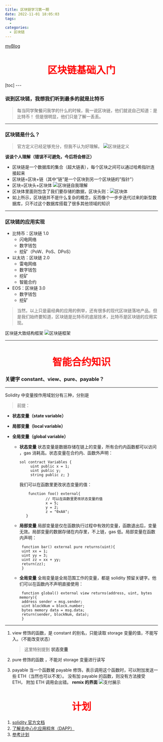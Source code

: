 ```yaml
---
title: 区块链学习第一期
date: 2022-11-01 18:05:03
tags:
  -
categories:
  - 区块链
---
```


[myBlog](https://goodflyo.github.io/)

<h1 style="font-size:32px;text-align:center;color:red">区块链基础入门</h1>
[toc]
<!-- more -->
---

### 说到区块链，我想我们听到最多的就是比特币

> 每当同学聚餐问我学的什么的时候，我一说区块链，他们就说自己知道：是比特币！
> 但是很明显，他们只是了解一丢丢。

---

### 区块链是什么？

> 官方定义已经足够充分，但我不认为好理解。
> ![区块链定义](https://gitee.com/goodflyo/cdn_gitee/raw/master/01/define.png)

**谈谈个人理解（错误不可避免，今后将会修正）**

- 区块链是一个数据库的集合（超大链表），每个区块之间可以通过哈希指针连接起来
- 区块链=区块+链（其中“链”是一个区块到另一个区块链的"指针"）
- 区块=区块头+区块体
  ![区块链自我理解](https://gitee.com/goodflyo/cdn_gitee/raw/master/01/myknow.png)
- 区块体里面则包含了我们要存储的数据，区块头则：![区块体](https://gitee.com/goodflyo/cdn_gitee/raw/master/01/body.png)
- 如上所示，区块链并不是什么复杂的概念，反而像个一步步迭代过来的新型数据库，只不过这个数据库搭载了很多其他领域的知识

---

### 区块链的应用实现

- 比特币：区块链 1.0
  - 闪电网络
  - 数字钱包
  - 挖矿（PoW、PoS、DPoS）
- 以太坊：区块链 2.0
  - 雷电网络
  - 数字钱包
  - 挖矿
  - 智能合约
- EOS：区块链 3.0
  - 数字钱包
  - 挖矿

> 当然，以上只是最经典的应用的例举，还有很多的现代区块链落地产品。但是我们始终要知道，区块链是比特币的底层技术，比特币是区块链的应用实现。

区块链大致结构框架
![区块链框架](https://gitee.com/goodflyo/cdn_gitee/raw/master/01/fabric.jpg)

---

<h1 style="font-size:32px;text-align:center;color:red">智能合约知识</h1>

### 关键字 constant、view、pure、payable？

---

Solidity 中变量按作用域划分有三种，分别是

> 前提：

- **状态变量（state variable）**
- **局部变量（local variable）**
- **全局变量（global variable）**

  - **状态变量**
    状态变量是数据存储在链上的变量，所有合约内函数都可以访问 ，gas 消耗高。状态变量在合约内、函数外声明：

    ```sol
    sol contract Variables {
         uint public x = 1;
         uint public y;
         string public z; }
    ```

    我们可以在函数里更改状态变量的值：

    ```sol
        function foo() external{
                // 可以在函数里更改状态变量的值
                x = 5;
                y = 2;
                z = "0xAA";
       }
    ```

  - **局部变量**
    局部变量是仅在函数执行过程中有效的变量，函数退出后，变量无效。局部变量的数据存储在内存里，不上链，gas 低。局部变量在函数内声明：
    ```sol
     function bar() external pure returns(uint){
     uint xx = 1;
     uint yy = 3;
     uint zz = xx + yy;
     return(zz);
     }
    ```
  - **全局变量**
    全局变量是全局范围工作的变量，都是 solidity 预留关键字。他们可以在函数内不声明直接使用：
    ```sol
     function global() external view returns(address, uint, bytes memory){
     address sender = msg.sender;
     uint blockNum = block.number;
     bytes memory data = msg.data;
     return(sender, blockNum, data);
     }
    ```

---

1. view 修饰的函数，是 constant 的别名，只能读取 storage 变量的值，不能写入。（不能改变状态）

   > 这里特别提到 **状态变量**

2. pure 修饰的函数 ，不能对 storage 变量进行读写
3. payable 当一个函数被 payable 修饰，表示调用这个函数时，可以附加发送一些 ETH（当然也可以不发）。
   没有加 payable 的函数，则没有方法接受 ETH， 附加 ETH 调用会出错。
   **remix 的界面**
   ![支付展示](https://gitee.com/goodflyo/cdn_gitee/raw/master/01/payableShow.png)

<h1 style="font-size:32px;text-align:center;color:red">计划</h1>

1. [solidity 官方文档](https://solidity-cn.readthedocs.io/zh/develop/index.html)
2. [了解去中心化应用程序（DAPP）](https://search.bilibili.com/all?keyword=dapp&from_source=webtop_search&spm_id_from=333.1007&search_source=5)
3. [参考计划](https://www.zhihu.com/search?type=content&q=%E5%8C%BA%E5%9D%97%E9%93%BE%E5%AD%A6%E4%B9%A0)
